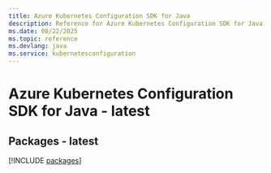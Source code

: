 ```yaml
---
title: Azure Kubernetes Configuration SDK for Java
description: Reference for Azure Kubernetes Configuration SDK for Java
ms.date: 08/22/2025
ms.topic: reference
ms.devlang: java
ms.service: kubernetesconfiguration
---
```

# Azure Kubernetes Configuration SDK for Java - latest
## Packages - latest
[!INCLUDE [packages](kubernetes-configuration-index.md)]